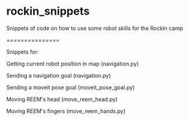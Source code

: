 rockin_snippets
===============

Snippets of code on how to use some robot skills for the RockIn camp


===============

Snippets for:

Getting current robot position in map (navigation.py)

Sending a navigation goal (navigation.py)

Sending a moveit pose goal (moveit_pose_goal.py)

Moving REEM's head (move_reem_head.py)

Moving REEM's fingers (move_reem_hands.py)

